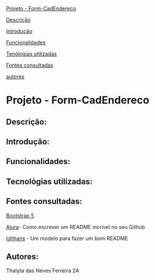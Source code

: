 [Projeto - Form-CadEndereco](#projeto---form-cadendereco)

[Descrição](#descri%C3%A7%C3%A3o)   

[Introdução](#introdu%C3%A7%C3%A3o)   

[Funcionalidades](#funcionalidades)   

[Tenólogias utilizadas](#tecnol%C3%B3gias-utilizadas)   

[Fontes consultadas](#fontes-consultadas)  

[autores](#autores)

# Projeto - Form-CadEndereco

## Descrição:

## Introdução:

## Funcionalidades:

## Tecnológias utilizadas:

## Fontes consultadas:

[Bootstrap 5](https://getbootstrap.com/)

[Alura](https://www.alura.com.br/artigos/escrever-bom-readme)- Como escrever um README incrível no seu Github

[lohhans](https://gist.github.com/lohhans/f8da0b147550df3f96914d3797e9fb89) - Um modelo para fazer um bom README

## Autores:
Thalyta das Neves Ferreira 2A

